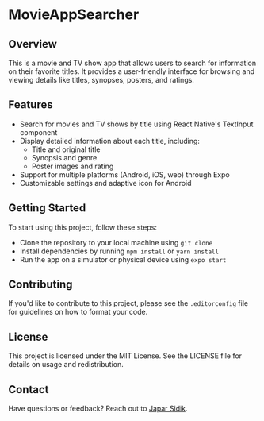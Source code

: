 # MovieAppSearcher
## Overview
This is a movie and TV show app that allows users to search for information on their favorite titles. It provides a user-friendly interface for browsing and viewing details like titles, synopses, posters, and ratings.

## Features
- Search for movies and TV shows by title using React Native's TextInput component
- Display detailed information about each title, including:
  - Title and original title
  - Synopsis and genre
  - Poster images and rating
- Support for multiple platforms (Android, iOS, web) through Expo
- Customizable settings and adaptive icon for Android

## Getting Started
To start using this project, follow these steps:

- Clone the repository to your local machine using `git clone`
- Install dependencies by running `npm install` or `yarn install`
- Run the app on a simulator or physical device using `expo start`

## Contributing
If you'd like to contribute to this project, please see the `.editorconfig` file for guidelines on how to format your code.

## License
This project is licensed under the MIT License. See the LICENSE file for details on usage and redistribution.

## Contact
Have questions or feedback? Reach out to [Japar Sidik](mailto:japarssidik820@gmail.com).
